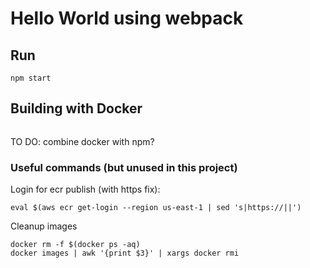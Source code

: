 # Hello World using webpack

## Run 

```
npm start
```

## Building with Docker

```

```

TO DO: combine docker with npm?


### Useful commands (but unused in this project)

Login for ecr publish (with https fix):

```
eval $(aws ecr get-login --region us-east-1 | sed 's|https://||') 
```

Cleanup images

```
docker rm -f $(docker ps -aq)
docker images | awk '{print $3}' | xargs docker rmi
```